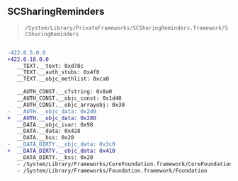## SCSharingReminders

> `/System/Library/PrivateFrameworks/SCSharingReminders.framework/SCSharingReminders`

```diff

-422.0.5.0.0
+422.0.18.0.0
   __TEXT.__text: 0xd78c
   __TEXT.__auth_stubs: 0x4f0
   __TEXT.__objc_methlist: 0xca0

   __AUTH_CONST.__cfstring: 0x8a0
   __AUTH_CONST.__objc_const: 0x1d40
   __AUTH_CONST.__objc_arrayobj: 0x30
-  __AUTH.__objc_data: 0x2d0
+  __AUTH.__objc_data: 0x280
   __DATA.__objc_ivar: 0x98
   __DATA.__data: 0x428
   __DATA.__bss: 0x20
-  __DATA_DIRTY.__objc_data: 0x3c0
+  __DATA_DIRTY.__objc_data: 0x410
   __DATA_DIRTY.__bss: 0x20
   - /System/Library/Frameworks/CoreFoundation.framework/CoreFoundation
   - /System/Library/Frameworks/Foundation.framework/Foundation

```
